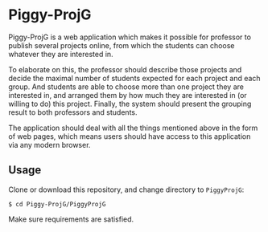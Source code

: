 # Piggy-ProjG

Piggy-ProjG is a web application which makes it possible for professor to publish several projects online, from which the students can choose whatever they are interested in. 

To elaborate on this, the professor should describe those projects and decide the maximal number of students expected for each project and each group. And students are able to choose more than one project they are interested in, and arranged them by how much they are interested in (or willing to do) this project. Finally, the system should present the grouping result to both professors and students.

The application should deal with all the things mentioned above in the form of web pages, which means users should have access to this application via any modern browser.

## Usage

Clone or download this repository, and change directory to `PiggyProjG`:

```console
$ cd Piggy-ProjG/PiggyProjG
```

Make sure requirements are satisfied.
